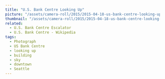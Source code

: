```yaml
---
title: "U.S. Bank Centre Looking Up"
picture: "/assets/camera-roll/2015/2015-04-18-us-bank-centre-looking-up/20150418_224755681_iOS.jpg"
thumbnail: "/assets/camera-roll/2015/2015-04-18-us-bank-centre-looking-up/20150418_224755681_iOS-thumbnail.jpg"
related:
  - U.S. Bank Centre Escalator
  - U.S. Bank Centre - Wikipedia
tags:
  - Photograph
  - US Bank Centre
  - looking up
  - building
  - sky
  - downtown
  - Seattle
---
```

